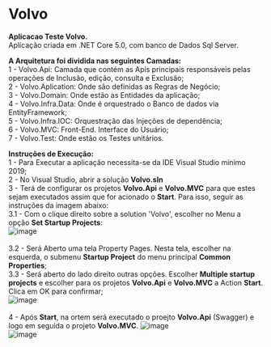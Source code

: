 # Volvo
<b>Aplicacao Teste Volvo.</b><br>
Aplicação criada em .NET Core 5.0, com banco de Dados Sql Server.

<b> A Arquitetura foi dividida nas seguintes Camadas:</b>  <br> 
1 - Volvo.Api: Camada que contém as Apis principais responsáveis pelas operações de Inclusão, edição, consulta e Exclusão; <br>
2 - Volvo.Aplication: Onde são definidas as Regras de Negócio; <br>
3 - Volvo.Domain: Onde estão as Entidades da aplicação; <br>
4 - Volvo.Infra.Data: Onde é orquestrado o Banco de dados via EntityFramework; <br>
5 - Volvo.Infra.IOC: Orquestração das Injeções de dependência; <br>
6 - Volvo.MVC: Front-End. Interface do Usuário;<br>
7 - Volvo.Test: Onde estão os Testes unitários.

<b>Instruções de Execução:</b><br>
1 - Para Executar a aplicação necessita-se da IDE Visual Studio mínimo 2019; <br>
2 - No Visual Studio, abrir a solução <b> Volvo.sln </b> <br>
3 - Terá de configurar os projetos <b>Volvo.Api</b> e <b>Volvo.MVC</b> para que estes sejam executados assim que for acionado o <b>Start</b>. Para isso, seguir as instruções da imagem abaixo:<br>
    3.1 - Com o clique direito sobre a solution 'Volvo', escolher no Menu a opção <b>Set Startup Projects</b>:<br>
![image](https://user-images.githubusercontent.com/14164810/133961783-976f7206-81f8-4d9d-98f0-da1c1d8d4405.png)<br><br>
    3.2 - Será Aberto uma tela Property Pages. Nesta tela, escolher na esquerda, o submenu <b>Startup Project</b> do menu principal <b>Common Properties</b>;<br>
    3.3 - Será aberto do lado direito outras opções. Escolher <b>Multiple startup projects</b> e escolher para os projetos <b>Volvo.Api</b> e <b>Volvo.MVC</b> a Action <b>Start</b>. Clica em OK para confirmar; <br>
![image](https://user-images.githubusercontent.com/14164810/133962450-c174ee61-5ae0-442b-a25b-b5b91583561b.png)<br><br>
4 - Após <b>Start</b>, na ortem será executado o proejto <b>Volvo.Api</b> (Swagger) e logo em seguida o projeto <b>Volvo.MVC</b>.
![image](https://user-images.githubusercontent.com/14164810/133962732-aac96531-e1cc-4883-83e2-957c1090eb25.png)<br>
![image](https://user-images.githubusercontent.com/14164810/133962779-ccaaeed5-9a46-4b41-9eb5-7453a9329678.png)


